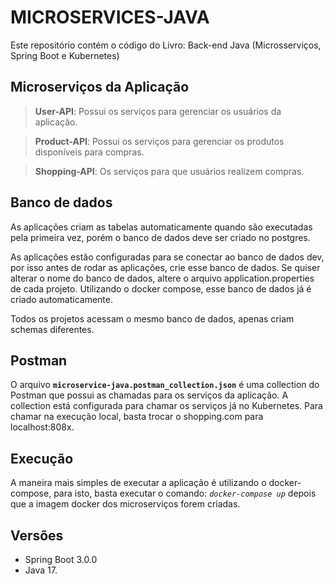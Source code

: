 # MICROSERVICES-JAVA

Este repositório contém o código do Livro: Back-end Java (Microsserviços, Spring Boot e Kubernetes)

## Microserviços da Aplicação

> **User-API**: Possui os serviços para gerenciar os usuários da aplicação.

> **Product-API**: Possui os serviços para gerenciar os produtos disponíveis para compras.

>  **Shopping-API**: Os serviços para que usuários realizem compras.

## Banco de dados

As aplicações criam as tabelas automaticamente quando são executadas pela primeira vez, porém o banco de dados deve ser criado no postgres.

As aplicações estão configuradas para se conectar ao banco de dados dev, por isso antes de rodar as aplicações, crie esse banco de dados. Se quiser alterar o nome do banco de dados, altere o arquivo application.properties de cada projeto. Utilizando o docker compose, esse banco de dados já é criado automaticamente.

Todos os projetos acessam o mesmo banco de dados, apenas criam schemas diferentes.

## Postman

O arquivo **`microservice-java.postman_collection.json`** é uma collection do Postman que possui as chamadas para os serviços da aplicação. A collection está configurada para chamar os serviços já no Kubernetes. Para chamar na execução local, basta trocar o shopping.com para localhost:808x.

## Execução

A maneira mais simples de executar a aplicação é utilizando o docker-compose, para isto, basta executar o comando: _`docker-compose up`_ depois que a imagem docker dos microserviços forem criadas.

## Versões

- Spring Boot 3.0.0
- Java 17.
